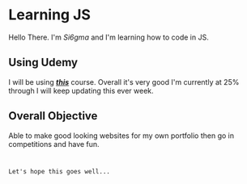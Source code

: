 # Learning JS
Hello There. I'm *Si6gma* and I'm learning how to code in JS.
## Using Udemy
I will be using [***this***](https://www.udemy.com/course/the-complete-javascript-course/) course. Overall it's very good I'm currently at 25% through I will keep updating this ever week.

## Overall Objective
Able to make good looking websites for my own portfolio then go in competitions and have fun.
#
```
Let's hope this goes well...
````